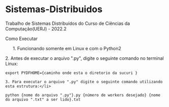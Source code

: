 # Sistemas-Distribuidos

Trabalho de Sistemas Distribuídos do Curso de Ciências da Computação(UERJ) - 2022.2

Como Executar

<ol>
    1. Funcionando somente em Linux e com o Python2</li>
</ol>
    2. Antes de executar o arquivo ".py", digite o seguinte comando no terminal Linux:

    export PYDFHOME={caminho onde esta o diretorio da sucuri }

    3. Para executar o arquivo ".py" digite o seguinte comando utilizando esta estrutura:</li>

    python {nome do arquivo ".py"}.py {número de workers desejado} {nome do arquivo ".txt" a ser lido}.txt

